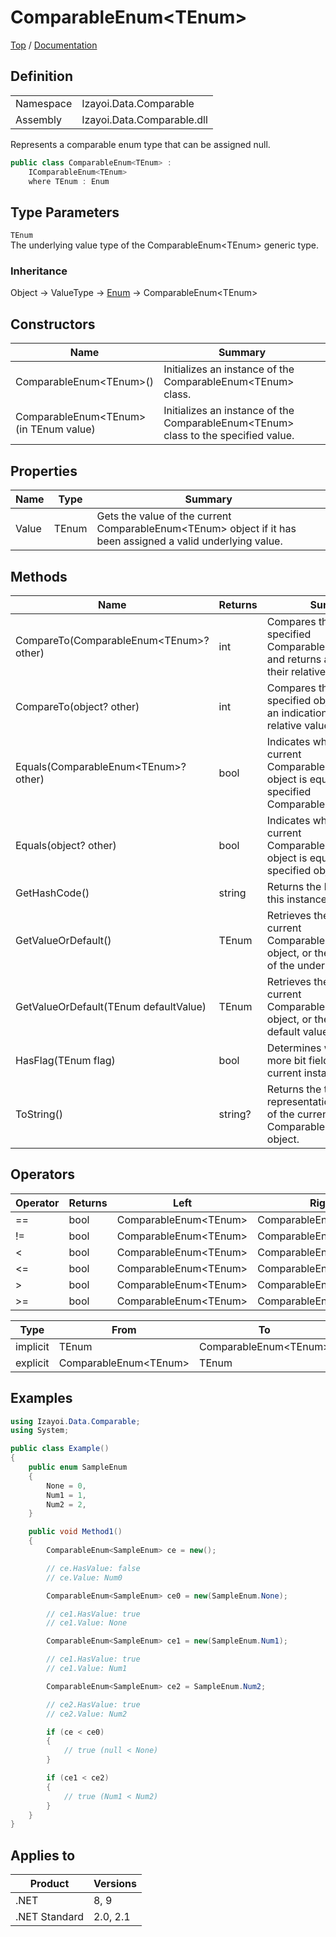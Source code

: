 # ComparableEnum&lt;TEnum&gt;

[Top](../../../README.md) / [Documentation](../../Documentation.md)

## Definition

|||
|--|--|
|Namespace|Izayoi.Data.Comparable|
|Assembly|Izayoi.Data.Comparable.dll|

Represents a comparable enum type that can be assigned null.

~~~csharp
public class ComparableEnum<TEnum> :
    IComparableEnum<TEnum>
    where TEnum : Enum
~~~

## Type Parameters
`TEnum`  
The underlying value type of the ComparableEnum&lt;TEnum&gt; generic type.

### Inheritance
Object -> ValueType -> [Enum](https://learn.microsoft.com/en-us/dotnet/api/system.enum) -> ComparableEnum&lt;TEnum&gt;

## Constructors

|Name|Summary|
|--|--|
|ComparableEnum&lt;TEnum&gt;()|Initializes an instance of the ComparableEnum&lt;TEnum&gt; class.|
|ComparableEnum&lt;TEnum&gt;(in TEnum value)|Initializes an instance of the ComparableEnum&lt;TEnum&gt; class to the specified value.|

## Properties

|Name|Type|Summary|
|--|--|--|
|Value|TEnum|Gets the value of the current ComparableEnum&lt;TEnum&gt; object if it has been assigned a valid underlying value.|

## Methods

|Name|Returns|Summary|
|--|--|--|
|CompareTo(ComparableEnum&lt;TEnum&gt;? other)|int|Compares this instance to a specified ComparableEnum&lt;TEnum&gt; and returns an indication of their relative values.|
|CompareTo(object? other)|int|Compares this instance to a specified object and returns an indication of their relative values.|
|Equals(ComparableEnum&lt;TEnum&gt;? other)|bool|Indicates whether the current ComparableEnum&lt;TEnum&gt; object is equal to a specified ComparableEnum&lt;TEnum&gt;.|
|Equals(object? other)|bool|Indicates whether the current ComparableEnum&lt;TEnum&gt; object is equal to a specified object.|
|GetHashCode()|string|Returns the hash code for this instance.|
|GetValueOrDefault()|TEnum|Retrieves the value of the current ComparableEnum&lt;TEnum&gt; object, or the default value of the underlying type.|
|GetValueOrDefault(TEnum defaultValue)|TEnum|Retrieves the value of the current ComparableEnum&lt;TEnum&gt; object, or the specified default value.|
|HasFlag(TEnum flag)|bool|Determines whether one or more bit fields are set in the current instance.|
|ToString()|string?|Returns the text representation of the value of the current ComparableEnum&lt;TEnum&gt; object.|

## Operators

|Operator|Returns|Left|Right|
|--|--|--|--|
|==|bool|ComparableEnum&lt;TEnum&gt;|ComparableEnum&lt;TEnum&gt;|
|!=|bool|ComparableEnum&lt;TEnum&gt;|ComparableEnum&lt;TEnum&gt;|
|<|bool|ComparableEnum&lt;TEnum&gt;|ComparableEnum&lt;TEnum&gt;|
|<=|bool|ComparableEnum&lt;TEnum&gt;|ComparableEnum&lt;TEnum&gt;|
|>|bool|ComparableEnum&lt;TEnum&gt;|ComparableEnum&lt;TEnum&gt;|
|>=|bool|ComparableEnum&lt;TEnum&gt;|ComparableEnum&lt;TEnum&gt;|

|Type|From|To|
|--|--|--|
|implicit|TEnum|ComparableEnum&lt;TEnum&gt;|
|explicit|ComparableEnum&lt;TEnum&gt;|TEnum|

## Examples

~~~csharp
using Izayoi.Data.Comparable;
using System;

public class Example()
{
    public enum SampleEnum
    {
        None = 0,
        Num1 = 1,
        Num2 = 2,
    }

    public void Method1()
    {
        ComparableEnum<SampleEnum> ce = new();

        // ce.HasValue: false
        // ce.Value: Num0

        ComparableEnum<SampleEnum> ce0 = new(SampleEnum.None);

        // ce1.HasValue: true
        // ce1.Value: None

        ComparableEnum<SampleEnum> ce1 = new(SampleEnum.Num1);

        // ce1.HasValue: true
        // ce1.Value: Num1

        ComparableEnum<SampleEnum> ce2 = SampleEnum.Num2;

        // ce2.HasValue: true
        // ce2.Value: Num2

        if (ce < ce0)
        {
            // true (null < None)
        }

        if (ce1 < ce2)
        {
            // true (Num1 < Num2)
        }
    }
}
~~~

## Applies to

|Product|Versions|
|--|--|
|.NET|8, 9|
|.NET Standard|2.0, 2.1|
